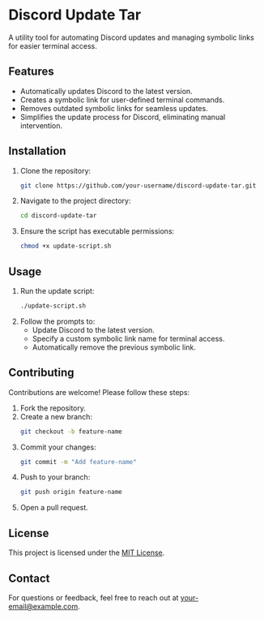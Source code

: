 # Discord Update Tar

A utility tool for automating Discord updates and managing symbolic links for easier terminal access.

## Features

- Automatically updates Discord to the latest version.
- Creates a symbolic link for user-defined terminal commands.
- Removes outdated symbolic links for seamless updates.
- Simplifies the update process for Discord, eliminating manual intervention.

## Installation

1. Clone the repository:
    ```bash
    git clone https://github.com/your-username/discord-update-tar.git
    ```
2. Navigate to the project directory:
    ```bash
    cd discord-update-tar
    ```
3. Ensure the script has executable permissions:
    ```bash
    chmod +x update-script.sh
    ```

## Usage

1. Run the update script:
    ```bash
    ./update-script.sh
    ```
2. Follow the prompts to:
   - Update Discord to the latest version.
   - Specify a custom symbolic link name for terminal access.
   - Automatically remove the previous symbolic link.

## Contributing

Contributions are welcome! Please follow these steps:

1. Fork the repository.
2. Create a new branch:
    ```bash
    git checkout -b feature-name
    ```
3. Commit your changes:
    ```bash
    git commit -m "Add feature-name"
    ```
4. Push to your branch:
    ```bash
    git push origin feature-name
    ```
5. Open a pull request.

## License

This project is licensed under the [MIT License](LICENSE).

## Contact

For questions or feedback, feel free to reach out at your-email@example.com.